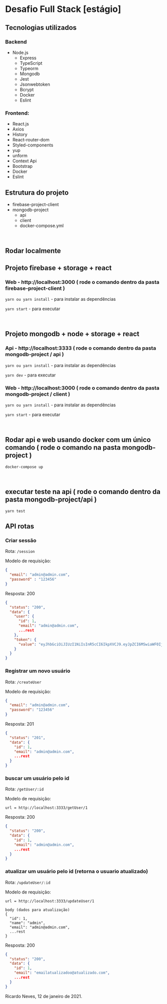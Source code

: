 # Desafio Full Stack [estágio]

## Tecnologias utilizados

### Backend
- Node.js
  - Express
  - TypeScript
  - Typeorm
  - Mongodb
  - Jest
  - Jsonwebtoken
  - Bcrypt
  - Docker
  - Eslint

### Frontend:
 - React.js
  - Axios
  - History
  - React-router-dom
  - Styled-components
  - yup
  - unform
  - Context Api
  - Bootstrap
  - Docker
  - Eslint

## Estrutura do projeto
- firebase-project-client
- mongodb-project
  - api
  - client
  - docker-compose.yml

<br />
  
## Rodar localmente 
## Projeto firebase + storage + react

### Web - http://<span></span>localhost:3000 ( rode o comando dentro da pasta firebase-project-client )
`yarn ou yarn install` - para instalar as dependências

`yarn start` - para executar

<br />

## Projeto mongodb + node + storage + react

### Api - http://<span></span>localhost:3333  ( rode o comando dentro da pasta mongodb-project / api )
`yarn ou yarn install` - para instalar as dependências

`yarn dev` - para executar

### Web - http://<span></span>localhost:3000  ( rode o comando dentro da pasta mongodb-project / client )
`yarn ou yarn install` - para instalar as dependências

`yarn start` - para executar

<br />

## Rodar api e web usando docker com um único comando ( rode o comando na pasta mongodb-project )
`
docker-compose up
`

<br />

## executar teste na api ( rode o comando dentro da pasta mongodb-project/api )
`
yarn test
`
<br />

## API rotas

### Criar sessão

Rota:
`/session`

Modelo de requisição:
```json
{
  "email": "admin@admin.com",
  "password" : "123456"
}
```

Resposta: 200
```json
{
  "status": "200",
  "data": {
    "user": {
      "id": 1,
      "email": "admin@admin.com",
      ...rest
    },
    "token": {
      "value": "eyJhbGciOiJIUzI1NiIsInR5cCI6IkpXVCJ9.eyJpZCI6MSwiaWF0IjoxNjAwMzUyMzc2LCJleHAiOjE2MDA1MjUxNzZ9.wioT2DD5EEP_qMHcw7oEjWCFW3rSpAeg1e6YHDHiEfQ"
    }
  }
}
```

### Registrar um novo usuário

Rota:
`/createUser
`

Modelo de requisição:
```json
{
  "email": "admin@admin.com",
  "password": "123456"
}
```

Resposta: 201
```json
{
  "status": "201",
  "data": {
    "id": 1,
    "email": "admin@admin.com",
    ...rest
  }
}
```

### buscar um usuário pelo id

Rota:
`/getUser/:id
`

Modelo de requisição:
```
url = http://localhost:3333/getUser/1
```

Resposta: 200
```json
{
  "status": "200",
  "data": {
    "id": 1,
    "email": "admin@admin.com",
    ...rest
  }
}
```

### atualizar um usuário pelo id (retorna o usuario atualizado)

Rota:
`/updateUser/:id
`

Modelo de requisição:
```
url = http://localhost:3333/updateUser/1

body (dados para atualização)
{
  "id": 1,
  "name": "admin",
  "email": "admin@admin.com",
  ...rest
}
```

Resposta: 200
```json
{
  "status": "200",
  "data": {
    "id": 1,
    "email": "emailatualizadoo@atualizado.com",
    ...rest
  }
}
```

Ricardo Neves, 12 de janeiro de 2021.
